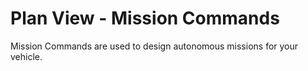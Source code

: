 # Plan View - Mission Commands
Mission Commands are used to design autonomous missions for your vehicle.
